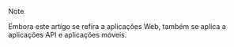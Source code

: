 > [!NOTE]
> Embora este artigo se refira a aplicações Web, também se aplica a aplicações API e aplicações móveis.
> 
> 



<!--HONumber=Nov16_HO2-->


